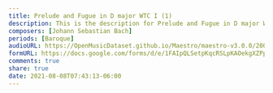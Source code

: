 ```yaml
---
title: Prelude and Fugue in D major WTC I (1)
description: This is the description for Prelude and Fugue in D major WTC I by Johann Sebastian Bach
composers: [Johann Sebastian Bach]
periods: [Baroque]
audioURL: https://OpenMusicDataset.github.io/Maestro/maestro-v3.0.0/2008/MIDI-Unprocessed_14_R1_2008_01-05_ORIG_MID--AUDIO_14_R1_2008_wav--1.midi
formURL: https://docs.google.com/forms/d/e/1FAIpQLSetpKqcRSLpKAOekgXZPpBJAWztwXov7q0Ao3Z3tAfPnNBweQ/viewform
comments: true
share: true
date: 2021-08-08T07:43:13-06:00
---
```

